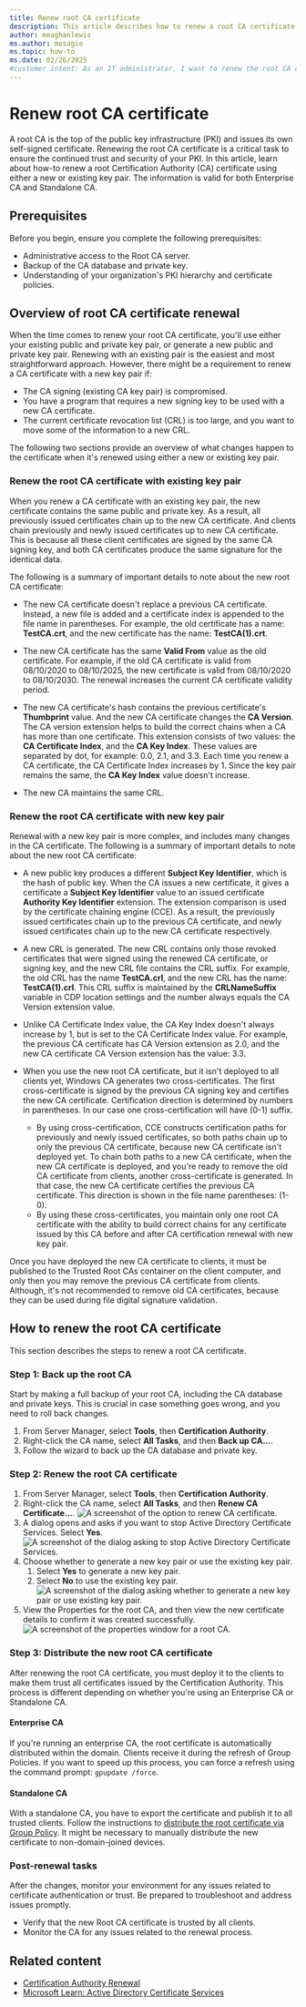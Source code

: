 ```yaml
---
title: Renew root CA certificate
description: This article describes how to renew a root CA certificate with existing key pair, and a renew CA certificate with new key pair.
author: meaghanlewis
ms.author: mosagie
ms.topic: how-to
ms.date: 02/26/2025
#customer intent: As an IT administrator, I want to renew the root CA certificate so that the PKI remains secure and trusted.
---
```


# Renew root CA certificate

A root CA is the top of the public key infrastructure (PKI) and issues its own self-signed certificate. Renewing the root CA certificate is a critical task to ensure the continued trust and security of your PKI. In this article, learn about how-to renew a root Certification Authority (CA) certificate using either a new or existing key pair. The information is valid for both Enterprise CA and Standalone CA.

## Prerequisites

Before you begin, ensure you complete the following prerequisites:

- Administrative access to the Root CA server.
- Backup of the CA database and private key.
- Understanding of your organization's PKI hierarchy and certificate policies.

## Overview of root CA certificate renewal

When the time comes to renew your root CA certificate, you'll use either your existing public and private key pair, or generate a new public and private key pair. Renewing with an existing pair is the easiest and most straightforward approach. However, there might be a requirement to renew a CA certificate with a new key pair if:

- The CA signing (existing CA key pair) is compromised.
- You have a program that requires a new signing key to be used with a new CA certificate.
- The current certificate revocation list (CRL) is too large, and you want to move some of the information to a new CRL.

The following two sections provide an overview of what changes happen to the certificate when it's renewed using either a new or existing key pair.

### Renew the root CA certificate with existing key pair

When you renew a CA certificate with an existing key pair, the new certificate contains the same public and private key. As a result, all previously issued certificates chain up to the new CA certificate. And clients chain previously and newly issued certificates up to new CA certificate. This is because all these client certificates are signed by the same CA signing key, and both CA certificates produce the same signature for the identical data.

The following is a summary of important details to note about the new root CA certificate:

- The new CA certificate doesn't replace a previous CA certificate. Instead, a new file is added and a certificate index is appended to the file name in parentheses. For example, the old certificate has a name: **TestCA.crt**, and the new certificate has the name: **TestCA(1).crt**.

- The new CA certificate has the same **Valid From** value as the old certificate. For example, if the old CA certificate is valid from 08/10/2020 to 08/10/2025, the new certificate is valid from 08/10/2020 to 08/10/2030. The renewal increases the current CA certificate validity period.

- The new CA certificate's hash contains the previous certificate's **Thumbprint** value. And the new CA certificate changes the **CA Version**. The CA version extension helps to build the correct chains when a CA has more than one certificate. This extension consists of two values: the **CA Certificate Index**, and the **CA Key Index**. These values are separated by dot, for example: 0.0, 2.1, and 3.3. Each time you renew a CA certificate, the CA Certificate Index increases by 1. Since the key pair remains the same, the **CA Key Index** value doesn't increase.

- The new CA maintains the same CRL.

### Renew the root CA certificate with new key pair

Renewal with a new key pair is more complex, and includes many changes in the CA certificate. The following is a summary of important details to note about the new root CA certificate:

- A new public key produces a different **Subject Key Identifier**, which is the hash of public key. When the CA issues a new certificate, it gives a certificate a **Subject Key Identifier** value to an issued certificate **Authority Key Identifier** extension. The extension comparison is used by the certificate chaining engine (CCE). As a result, the previously issued certificates chain up to the previous CA certificate, and newly issued certificates chain up to the new CA certificate respectively.

- A new CRL is generated. The new CRL contains only those revoked certificates that were signed using the renewed CA certificate, or signing key, and the new CRL file contains the CRL suffix. For example, the old CRL has the name **TestCA.crl**, and the new CRL has the name: **TestCA(1).crl**. This CRL suffix is maintained by the **CRLNameSuffix** variable in CDP location settings and the number always equals the CA Version extension value.

- Unlike CA Certificate Index value, the CA Key Index doesn't always increase by 1, but is set to the CA Certificate Index value. For example, the previous CA certificate has CA Version extension as 2.0, and the new CA certificate CA Version extension has the value: 3.3.

- When you use the new root CA certificate, but it isn't deployed to all clients yet, Windows CA generates two cross-certificates. The first cross-certificate is signed by the previous CA signing key and certifies the new CA certificate. Certification direction is determined by numbers in parentheses. In our case one cross-certification will have (0-1) suffix.
  - By using cross-certification, CCE constructs certification paths for previously and newly  issued certificates, so both paths chain up to only the previous CA certificate, because new CA certificate isn't deployed yet. To chain both paths to a new CA certificate, when the new CA certificate is deployed, and you're ready to remove the old CA certificate from clients, another cross-certificate is generated. In that case, the new CA certificate certifies the previous CA certificate. This direction is shown in the file name parentheses: (1-0).
  - By using these cross-certificates, you maintain only one root CA certificate with the ability to build correct chains for any certificate issued by this CA before and after CA certification renewal with new key pair.

Once you have deployed the new CA certificate to clients, it must be published to the Trusted Root CAs container on the client computer, and only then you may remove the previous CA certificate from clients. Although, it's not recommended to remove old CA certificates, because they can be used during file digital signature validation.

## How to renew the root CA certificate

This section describes the steps to renew a root CA certificate.

### Step 1: Back up the root CA

Start by making a full backup of your root CA, including the CA database and private keys. This is crucial in case something goes wrong, and you need to roll back changes.

1. From Server Manager, select **Tools**, then **Certification Authority**.
1. Right-click the CA name, select **All Tasks**, and then **Back up CA...**.
1. Follow the wizard to back up the CA database and private key.

### Step 2: Renew the root CA certificate

1. From Server Manager, select **Tools**, then **Certification Authority**.
1. Right-click the CA name, select **All Tasks**, and then **Renew CA Certificate...**.
    ![A screenshot of the option to renew CA certificate.](media/renew-ca-certificate-option.png)
1. A dialog opens and asks if you want to stop Active Directory Certificate Services. Select **Yes**.
    ![A screenshot of the dialog asking to stop Active Directory Certificate Services.](media/install-ca-certificate-dialog.png)
1. Choose whether to generate a new key pair or use the existing key pair.
    1. Select **Yes** to generate a new key pair.
    1. Select **No** to use the existing key pair.
    ![A screenshot of the dialog asking whether to generate a new key pair or use existing key pair.](media/generate-new-key-pair-option.png)
1. View the Properties for the root CA, and then view the new certificate details to confirm it was created successfully.
    ![A screenshot of the properties window for a root CA.](media/root-ca-properties.png)

### Step 3: Distribute the new root CA certificate

After renewing the root CA certificate, you must deploy it to the clients to make them trust all certificates issued by the Certification Authority. This process is different depending on whether you're using an Enterprise CA or Standalone CA.

#### Enterprise CA

If you're running an enterprise CA, the root certificate is automatically distributed within the domain. Clients receive it during the refresh of Group Policies. If you want to speed up this process, you can force a refresh using the command prompt: `gpupdate /force`.

#### Standalone CA

With a standalone CA, you have to export the certificate and publish it to all trusted clients. Follow the instructions to [distribute the root certificate via Group Policy](/windows-server/identity/ad-fs/deployment/distribute-certificates-to-client-computers-by-using-group-policy). It might be necessary to manually distribute the new certificate to non-domain-joined devices.

### Post-renewal tasks

After the changes, monitor your environment for any issues related to certificate authentication or trust. Be prepared to troubleshoot and address issues promptly.

- Verify that the new Root CA certificate is trusted by all clients.
- Monitor the CA for any issues related to the renewal process.

## Related content

- [Certification Authority Renewal](/windows/win32/seccrypto/certification-authority-renewal)
- [Microsoft Learn: Active Directory Certificate Services](/windows-server/identity/ad-cs/)

